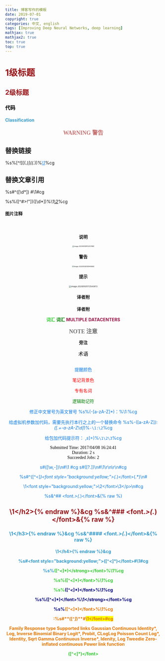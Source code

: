 ```yaml
---
title: 博客写作的模板
date: 2019-07-01
copyright: true
categories: 中文, english
tags: [Improving Deep Neural Networks, deep learning]
mathjax: true
mathjax2: true
toc: true
top: true
---
```


# <font color="#9a161a">1级标题</font>

## <font color="#9a161a">2级标题</font>

### <font color="#00000">代码</font>

#### <font color="#3399cc">Classification</font>

<p><center><font face="constant-width" color="#c67171" size=4><strong>WARNING 警告</strong></font></center></p>


## 替换链接

%s%[^!]\[\(.*\)\]\((.*)\)%<u><a style="color:#0879e3" href="\2">\1</a></u>%cg

## 替换文章引用


%s#^\(\[\d*]\) #<a name="\1"></a>\1#cg

%s%\([^#>!"]\)\(\[\d*]\)%\1<a href=" #\2">\2</a>%cg

#### 图片注释
<p><center><br/><center></p>

#### 说明
<img src="第二章-Spark是如何工作的.assets/image-20200508114357885.png" alt="image-20200508114357885" style="zoom:35%;" />

#### 警告

<img src="第二章-Spark是如何工作的.assets/image-20200506181840680.png" alt="image-20200506181840680" style="zoom:35%;" />

#### 提示

<img src="第一章-本书导论.assets/image-20200505172543872.png" alt="image-20200505172543872" style="zoom:45%;" />

#### 译者附

<p><center><strong>译者附</strong></center></p>

<font color="#32cd32"><strong>词汇</strong></font>
<font color="green"><strong>词汇</strong></font>
<font color="#9a1647">**MULTIPLE DATACENTERS**</font>

<p><center><font face="constant-width" color="#737373" size=4><strong>NOTE 注意</strong></font></center></P>

<center><strong>旁注</strong></center>

<p><font face="constant-width" color="#000000" size=3>术语</font></p>

## <font color="#8e0012">

### <font color="#f68a1e">

#### <font color="#0a7ae5">

提醒颜色
<font color="red">

笔记背景色
<font style="background:yellow;">

专有名词
<font style="color:#008000">

逻辑助记符
<font style="color:#0979e3">


修正中文冒号为英文冒号
%s%\(-[a-zA-Z]*\)：%\1:%cg

给虚拟机参数加代码，需要先执行本行之上的一个替换命令
%s%-\([a-zA-Z]*\):\([\.\+\-a-zA-Z\d]*\)%`-\1:\2`%cg

给包加代码提示符：
,$s%\([a-zA-Z\[]\+\)\([\.\/]\)\([A-Za-z\.\/()$]\+\)%`\1\2\3`%cg

<p style="font-family:Consolas;color:#000000;">
    Submitted Time: 2017/04/08 16:24:41</br>
    Duration: 2 s</br>
    Succeeded Jobs: 2
</p>

s#\([\w,-]\)\n#\1 #cg
s#\([?.]\)\n#\1\r\n\r\n#cg



%s#^\([^<]*\)<font style=\"background\:yellow;\">\(.*\)<\/font>\(.*\)\n#<p>\1<font style=\"background\:yellow;\">\2<\/font>\3<\/p>\n#cg


%s&^## <font.*>\(.*\)<\/font>&{% raw %}<h2 style="color:#9a161a">\1<\/h2>{% endraw %}&cg
%s&^### <font.*>\(.*\)<\/font>&{% raw %}<h3 style="color:#3399cc">\1<\/h3>{% endraw %}&cg
%s&^#### <font.*>\(.*\)<\/font>&{% raw %}<h4 style="color:#3399cc">\1<\/h4>{% endraw %}&cg


%s#<font style=\"background\:yellow;\">\([^<]*\)<\/font>#\1#cg

%s%<font color="#32cd32"><strong>\([^<]*\)<\/strong><\/font>%\1%cg

%s%<font color="#32cd32">\([^<]*\)<\/font>%\1%cg

%s%<font color="#000080">\([^<]*\)<\/font>%\1%cg

%s%<font color="#000080">\([^<]*\)<\/font>%<font color="#000080"><strong>\1<\/strong><\/font>%cg

%s%<font style="color:#EA7500">\([^<]*\)<\/font>%\1%cg

:%s#\*\*\([^*]*\)\*\*#<font style="background:yellow;">\1<\/font>#cg

Family	Response type	Supported links
Gaussian	Continuous	Identity*, Log, Inverse
Binomial	Binary	Logit*, Probit, CLogLog
Poisson	Count	Log*, Identity, Sqrt
Gamma	Continuous	Inverse*, Idenity, Log
Tweedie	Zero-inflated	continuous Power link function

<font color="#32cd32">\([^<]*\)<\/font>
